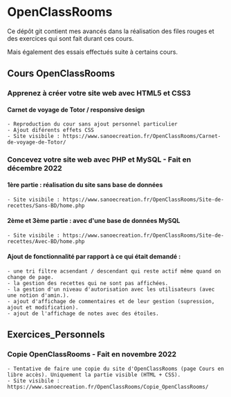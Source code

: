 # OpenClassRooms

Ce dépôt git contient mes avancés dans la réalisation des files rouges et des exercices
qui sont fait durant ces cours.

Mais également des essais effectués suite à certains cours.

## Cours OpenClassRooms

### Apprenez à créer votre site web avec HTML5 et CSS3

#### Carnet de voyage de Totor / responsive design

    - Reproduction du cour sans ajout personnel particulier
    - Ajout diférents effets CSS
    - Site visibile : https://www.sanoecreation.fr/OpenClassRooms/Carnet-de-voyage-de-Totor/

### Concevez votre site web avec PHP et MySQL - Fait en décembre 2022

#### 1ère partie : réalisation du site sans base de données

    - Site visibile : https://www.sanoecreation.fr/OpenClassRooms/Site-de-recettes/Sans-BD/home.php

#### 2ème et 3ème partie : avec d'une base de données MySQL

    - Site visibile : https://www.sanoecreation.fr/OpenClassRooms/Site-de-recettes/Avec-BD/home.php

#### Ajout de fonctionnalité par rapport à ce qui était demandé :

    - une tri filtre acsendant / descendant qui reste actif même quand on change de page.
    - la gestion des recettes qui ne sont pas affichées.
    - la gestion d'un niveau d'autorisation avec les utilisateurs (avec une notion d'amin.).
    - ajout d'affichage de commentaires et de leur gestion (supression, ajout et modification).
    - ajout de l'affichage de notes avec des étoiles.

## Exercices_Personnels

### Copie OpenClassRooms - Fait en novembre 2022

    - Tentative de faire une copie du site d'OpenClassRooms (page Cours en libre accès). Uniquement la partie visible (HTML + CSS).
    - Site visibile : https://www.sanoecreation.fr/OpenClassRooms/Copie_OpenClassRooms/

